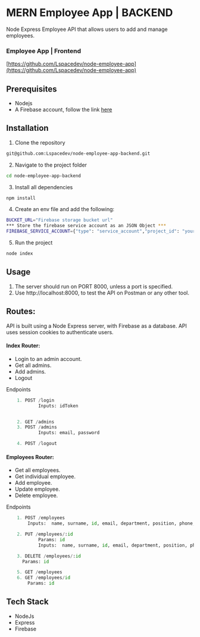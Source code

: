 # MERN Employee App | BACKEND

Node Express Employee API that allows users to add and manage employees.

### Employee App | Frontend

[https://github.com/Lspacedev/node-employee-app](https://github.com/Lspacedev/node-employee-app)

## Prerequisites

- Nodejs
- A Firebase account, follow the link [here](https://firebase.google.com/)

## Installation

1. Clone the repository

```bash
git@github.com:Lspacedev/node-employee-app-backend.git
```

2. Navigate to the project folder

```bash
cd node-employee-app-backend
```

3.  Install all dependencies

```bash
npm install
```

4. Create an env file and add the following:

```bash
BUCKET_URL="Firebase storage bucket url"
*** Store the firebase service account as an JSON Object ***
FIREBASE_SERVICE_ACCOUNT={"type": "service_account","project_id": "your-project-id","private_key_id":"your-private-key-id", }
```

5. Run the project

```bash
node index
```

## Usage

1. The server should run on PORT 8000, unless a port is specified.
2. Use http://localhost:8000, to test the API on Postman or any other tool.

## Routes:

API is built using a Node Express server, with Firebase as a database.
API uses session cookies to authenticate users.

#### Index Router:

- Login to an admin account.
- Get all admins.
- Add admins.
- Logout

Endpoints

```python
    1. POST /login
            Inputs: idToken


    2. GET /admins
    3. POST /admins
            Inputs: email, password

    4. POST /logout

```

#### Employees Router:

- Get all employees.
- Get individual employee.
- Add employee.
- Update employee.
- Delete employee.

Endpoints

```python
    1. POST /employees
        Inputs:  name, surname, id, email, department, position, phone, date, pic

    2. PUT /employees/:id
            Params: id
            Inputs:  name, surname, id, email, department, position, phone, date, pic

    3. DELETE /employees/:id
      Params: id

    5. GET /employees
    6. GET /employees/id
        Params: id
```

## Tech Stack

- NodeJs
- Express
- Firebase
